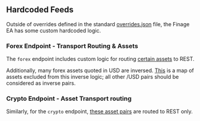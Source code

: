 ## Hardcoded Feeds

Outside of overrides defined in the standard [overrides.json](https://github.com/smartcontractkit/external-adapters-js/blob/main/packages/sources/finage/src/config/overrides.json) file, the Finage EA has some custom hardcoded logic.

### Forex Endpoint - Transport Routing & Assets

The `forex` endpoint includes custom logic for routing [certain assets](https://github.com/smartcontractkit/external-adapters-js/blob/main/packages/sources/finage/src/endpoint/forex.ts#L44) to REST.

Additionally, many forex assets quoted in USD are inversed. [This](https://github.com/smartcontractkit/external-adapters-js/blob/main/packages/sources/finage/src/endpoint/forex.ts#L19) is a map of assets excluded from this inverse logic; all other /USD pairs should be considered as inverse pairs.

### Crypto Endpoint - Asset Transport routing

Similarly, for the `crypto` endpoint, [these asset pairs](https://github.com/smartcontractkit/external-adapters-js/blob/main/packages/sources/finage/src/endpoint/crypto.ts#L9-L18) are routed to REST only.
